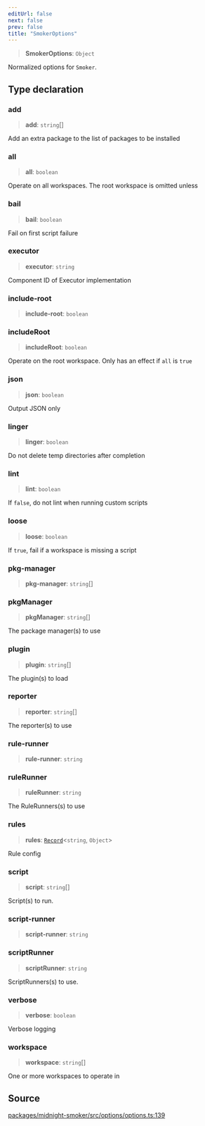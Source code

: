 ```yaml
---
editUrl: false
next: false
prev: false
title: "SmokerOptions"
---
```


> **SmokerOptions**: `Object`

Normalized options for `Smoker`.

## Type declaration

### add

> **add**: `string`[]

Add an extra package to the list of packages to be installed

### all

> **all**: `boolean`

Operate on all workspaces. The root workspace is omitted unless

### bail

> **bail**: `boolean`

Fail on first script failure

### executor

> **executor**: `string`

Component ID of Executor implementation

### include-root

> **include-root**: `boolean`

### includeRoot

> **includeRoot**: `boolean`

Operate on the root workspace. Only has an effect if `all` is `true`

### json

> **json**: `boolean`

Output JSON only

### linger

> **linger**: `boolean`

Do not delete temp directories after completion

### lint

> **lint**: `boolean`

If `false`, do not lint when running custom scripts

### loose

> **loose**: `boolean`

If `true`, fail if a workspace is missing a script

### pkg-manager

> **pkg-manager**: `string`[]

### pkgManager

> **pkgManager**: `string`[]

The package manager(s) to use

### plugin

> **plugin**: `string`[]

The plugin(s) to load

### reporter

> **reporter**: `string`[]

The reporter(s) to use

### rule-runner

> **rule-runner**: `string`

### ruleRunner

> **ruleRunner**: `string`

The RuleRunners(s) to use

### rules

> **rules**: [`Record`]( https://www.typescriptlang.org/docs/handbook/utility-types.html#recordkeys-type )\<`string`, `Object`\>

Rule config

### script

> **script**: `string`[]

Script(s) to run.

### script-runner

> **script-runner**: `string`

### scriptRunner

> **scriptRunner**: `string`

ScriptRunners(s) to use.

### verbose

> **verbose**: `boolean`

Verbose logging

### workspace

> **workspace**: `string`[]

One or more workspaces to operate in

## Source

[packages/midnight-smoker/src/options/options.ts:139](https://github.com/boneskull/midnight-smoker/blob/417858b/packages/midnight-smoker/src/options/options.ts#L139)
